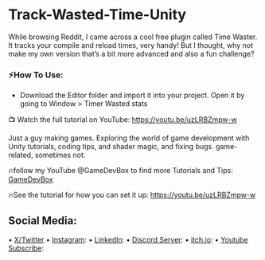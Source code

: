 # Track-Wasted-Time-Unity
While browsing Reddit, I came across a cool free plugin called Time Waster. It tracks your compile and reload times, very handy! But I thought, why not make my own version that’s a bit more advanced and also a fun challenge?

### ⚡How To Use:
- Download the Editor folder and import it into your project. Open it by going to Window > Timer Wasted stats

📺 Watch the full tutorial on YouTube:
https://youtu.be/uzLRBZmpw-w

Just a guy making games.
Exploring the world of game development with Unity tutorials, coding tips, and shader magic, and fixing bugs.
game-related, sometimes not.

🔥follow my YouTube @GameDevBox to find more Tutorials and Tips: [GameDevBox](https://www.youtube.com/@GameDevBox)

🔥See the tutorial for how you can set it up: https://youtu.be/uzLRBZmpw-w

## Social Media: 
• [X/Twitter](https://x.com/ArianKhatiban)
• [Instagram](https://www.instagram.com/arian.khatiban):
• [LinkedIn](https://www.linkedin.com/in/arian-khatiban-49b30017a/):
• [Discord Server](https://discord.gg/8hpGqBgXmz):
• [itch.io](https://cloudtears.itch.io/):
• [Youtube Subscribe](https://www.youtube.com/channel/UCgXs2PTiL19Rv1qOn1SI7XQ?sub_confirmation=1):

